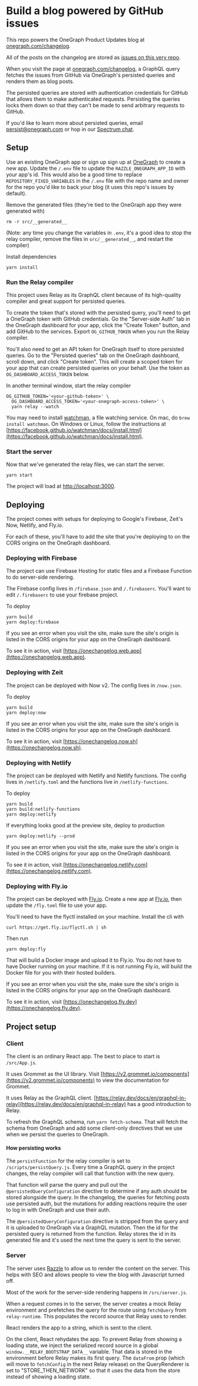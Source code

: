 # Build a blog powered by GitHub issues

This repo powers the OneGraph Product Updates blog at [onegraph.com/changelog](https://www.onegraph.com/changelog).

All of the posts on the changelog are stored as [issues on this very repo](https://github.com/OneGraph/onegraph-changelog/issues?utf8=%E2%9C%93&q=is%3Aissue+label%3Apublish+).

When you visit the page at [onegraph.com/changelog](https://www.onegraph.com/changelog), a GraphQL query fetches the issues from GitHub via OneGraph's persisted queries and renders them as blog posts.

The persisted queries are stored with authentication credentials for GitHub that allows them to make authenticated requests. Persisting the queries locks them down so that they can't be made to send arbitrary requests to GitHub.

If you'd like to learn more about persisted queries, email [persist@onegraph.com](mailto:persist@onegraph.com) or hop in our [Spectrum chat](https://onegraph.com/chat).

## Setup

Use an existing OneGraph app or sign up sign up at [OneGraph](https://www.onegraph.com) to create a new app. Update the `/.env` file to update the `RAZZLE_ONEGRAPH_APP_ID`  with your app's id. This would also be a good time to replace `REPOSITORY_FIXED_VARIABLES` in the `/.env` file with the repo name and owner for the repo you'd like to back your blog (it uses this repo's issues by default).

Remove the generated files (they're tied to the OneGraph app they were generated with)

```
rm -r src/__generated__
```

(Note: any time you change the variables in `.env`, it's a good idea to stop the relay compiler, remove the files in `src/__generated__`, and restart the compiler)

Install dependencies

```
yarn install
```

### Run the Relay compiler

This project uses Relay as its GraphQL client because of its high-quality compiler and great support for persisted queries.

To create the token that's stored with the persisted query, you'll need to get a OneGraph token with GitHub credentials. Go the "Server-side Auth" tab in the OneGraph dashboard for your app, click the "Create Token" button, and add GitHub to the services. Export `OG_GITHUB_TOKEN` when you run the Relay compiler.

You'll also need to get an API token for OneGraph itself to store persisted queries. Go to the "Persisted queries" tab on the OneGraph dashboard, scroll down, and click "Create token". This will create a scoped token for your app that can create persisted queries on your behalf. Use the token as `OG_DASHBOARD_ACCESS_TOKEN` below.

In another terminal window, start the relay compiler

```
OG_GITHUB_TOKEN='<your-github-token>' \
  OG_DASHBOARD_ACCESS_TOKEN='<your-onegraph-access-token>' \
  yarn relay --watch
```

You may need to install [watchman](https://facebook.github.io/watchman/), a file watching service. On mac, do `brew install watchman`. On Windows or Linux, follow the instructions at [https://facebook.github.io/watchman/docs/install.html](https://facebook.github.io/watchman/docs/install.html).


### Start the server

Now that we've generated the relay files, we can start the server.

```
yarn start
```

The project will load at [http://localhost:3000](http://localhost:3000).


## Deploying

The project comes with setups for deploying to Google's Firebase, Zeit's Now, Netlify, and Fly.io.

For each of these, you'll have to add the site that you're deploying to on the CORS origins on the OneGraph dashboard.

### Deploying with Firebase

The project can use Firebase Hosting for static files and a Firebase Function to do server-side rendering.

The Firebase config lives in `/firebase.json` and `/.firebaserc`. You'll want to edit `/.firebaserc` to use your firebase project.

To deploy

```
yarn build
yarn deploy:firebase
```

If you see an error when you visit the site, make sure the site's origin is listed in the CORS origins for your app on the OneGraph dashboard.

To see it in action, visit [https://onechangelog.web.app](https://onechangelog.web.app).

### Deploying with Zeit

The project can be deployed with Now v2. The config lives in `/now.json`.

To deploy

```
yarn build
yarn deploy:now
```

If you see an error when you visit the site, make sure the site's origin is listed in the CORS origins for your app on the OneGraph dashboard.

To see it in action, visit [https://onechangelog.now.sh](https://onechangelog.now.sh).

### Deploying with Netlify

The project can be deployed with Netlify and Netlify functions. The config lives in `/netlify.toml` and the functions live in `/netlify-functions`.

To deploy

```
yarn build
yarn build:netlify-functions
yarn deploy:netlify
```

If everything looks good at the preview site, deploy to production

```
yarn deploy:netlify --prod
```

If you see an error when you visit the site, make sure the site's origin is listed in the CORS origins for your app on the OneGraph dashboard.

To see it in action, visit [https://onechangelog.netlify.com](https://onechangelog.netlify.com).

### Deploying with Fly.io

The project can be deployed with [Fly.io](https://fly.io). Create a new app at [Fly.io](https://fly.io), then update the `/fly.toml` file to use your app.

You'll need to have the flyctl installed on your machine. Install the cli with

```
curl https://get.fly.io/flyctl.sh | sh
```

Then run

```
yarn deploy:fly
```

That will build a Docker image and upload it to Fly.io. You do not have to have Docker running on your machine. If it is not running Fly.io, will build the Docker file for you with their hosted builders.

If you see an error when you visit the site, make sure the site's origin is listed in the CORS origins for your app on the OneGraph dashboard.

To see it in action, visit [https://onechangelog.fly.dev](https://onechangelog.fly.dev).

## Project setup

### Client

The client is an ordinary React app. The best to place to start is `/src/App.js`.

It uses Grommet as the UI library. Visit [https://v2.grommet.io/components](https://v2.grommet.io/components) to view the documentation for Grommet.

It uses Relay as the GraphQL client. [https://relay.dev/docs/en/graphql-in-relay](https://relay.dev/docs/en/graphql-in-relay) has a good introduction to Relay.

To refresh the GraphQL schema, run `yarn fetch-schema`. That will fetch the schema from OneGraph and add some client-only directives that we use when we persist the queries to OneGraph.

#### How persisting works

The `persistFunction` for the relay compiler is set to `/scripts/persistQuery.js`. Every time a GraphQL query in the project changes, the relay compiler will call that function with the new query.

That function will parse the query and pull out the `@persistedQueryConfiguration` directive to determine if any auth should be stored alongside the query. In the changelog, the queries for fetching posts use persisted auth, but the mutations for adding reactions require the user to log in with OneGraph and use their auth.

The `@persistedQueryConfiguration` directive is stripped from the query and it is uploaded to OneGraph via a GraphQL mutation. Then the id for the persisted query is returned from the function. Relay stores the id in its generated file and it's used the next time the query is sent to the server.

### Server

The server uses [Razzle](https://github.com/jaredpalmer/razzle) to allow us to render the content on the server. This helps with SEO and allows people to view the blog with Javascript turned off.

Most of the work for the server-side rendering happens in `/src/server.js`.

When a request comes in to the server, the server creates a mock Relay environment and prefetches the query for the route using `fetchQuery` from `relay-runtime`. This populates the record source that Relay uses to render.

React renders the app to a string, which is sent to the client.

On the client, React rehydates the app. To prevent Relay from showing a loading state, we inject the serialized record source in a global `window.__RELAY_BOOTSTRAP_DATA__` variable. That data is stored in the environment before Relay makes its first query. The `dataFrom` prop (which will move to `fetchConfig` in the next Relay release) on the QueryRenderer is set to "STORE_THEN_NETWORK" so that it uses the data from the store instead of showing a loading state.
